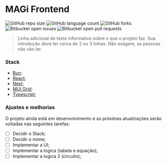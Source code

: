 # MAGi Frontend

![GitHub repo size](https://img.shields.io/github/repo-size/iuricode/README-template?style=for-the-badge)
![GitHub language count](https://img.shields.io/github/languages/count/iuricode/README-template?style=for-the-badge)
![GitHub forks](https://img.shields.io/github/forks/iuricode/README-template?style=for-the-badge)
![Bitbucket open issues](https://img.shields.io/bitbucket/issues/iuricode/README-template?style=for-the-badge)
![Bitbucket open pull requests](https://img.shields.io/bitbucket/pr-raw/iuricode/README-template?style=for-the-badge)

> Linha adicional de texto informativo sobre o que o projeto faz. Sua introdução deve ter cerca de 2 ou 3 linhas. Não exagere, as pessoas não vão ler.

### Stack
- [Bun](https://bun.sh/);
- [React](https://react.dev/);
- [Next](https://nextjs.org/docs);
- [MUI Grid](https://mui.com/x/react-data-grid/);
- [Typescript](https://www.typescriptlang.org/docs/);

### Ajustes e melhorias

O projeto ainda está em desenvolvimento e as próximas atualizações serão voltadas nas seguintes tarefas:

- [ ] Decidir o Stack;
- [ ] Decidir o nome;
- [ ] Implementar a UI;
- [ ] Implementar a logica (tabela e equação);
- [ ] Implementar a logica 2 (circuito);
